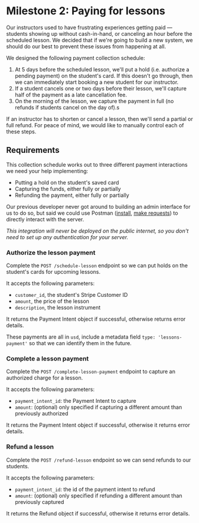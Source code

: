 # Milestone 2: Paying for lessons

Our instructors used to have frustrating experiences getting paid — students showing up without cash-in-hand, or canceling an hour before the scheduled lesson.  We decided that if we're going to build a new system, we should do our best to prevent these issues from happening at all.

We designed the following payment collection schedule:

1. At 5 days before the scheduled lesson, we'll put a hold (i.e. authorize a pending payment) on the student's card.  If this doesn't go through, then we can immediately start booking a new student for our instructor.
2. If a student cancels one or two days before their lesson, we'll capture half of the payment as a late cancellation fee.
3. On the morning of the lesson, we capture the payment in full (no refunds if students cancel on the day of).s

If an instructor has to shorten or cancel a lesson, then we'll send a partial or full refund.  For peace of mind, we would like to manually control each of these steps.

## Requirements

This collection schedule works out to three different payment interactions we need your help implementing:

- Putting a hold on the student's saved card
- Capturing the funds, either fully or partially
- Refunding the payment, either fully or partially

Our previous developer never got around to building an admin interface for us to do so, but said we could use Postman ([install](https://learning.postman.com/docs/getting-started/installation-and-updates/), [make requests](https://learning.postman.com/docs/getting-started/sending-the-first-request/)) to directly interact with the server.

_This integration will never be deployed on the public internet, so you don't need to set up any authentication for your server._

### Authorize the lesson payment

Complete the `POST /schedule-lesson` endpoint so we can put holds on the student's cards for upcoming lessons.

It accepts the following parameters:

- `customer_id`, the student's Stripe Customer ID
- `amount`, the price of the lesson
- `description`, the lesson instrument

It returns the Payment Intent object if successful, otherwise returns error details.

These payments are all in `usd`, include a metadata field  `type: 'lessons-payment'` so that we can identify them in the future.

### Complete a lesson payment

Complete the `POST /complete-lesson-payment` endpoint to capture an authorized charge for a lesson.

It accepts the following parameters:

- `payment_intent_id`: the Payment Intent to capture
- `amount`: (optional) only specified if capturing a different amount than previously authorized

It returns the Payment Intent object if successful, otherwise it returns error details.

### Refund a lesson

Complete the `POST /refund-lesson` endpoint so we can send refunds to our students.

It accepts the following parameters:

- `payment_intent_id`: the id of the payment intent to refund
- `amount`: (optional) only specified if refunding a different amount than previously captured

It returns the Refund object if successful, otherwise it returns error details.
